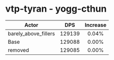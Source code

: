 # vtp-tyran - yogg-cthun
| Actor | DPS | Increase |
|---|:---:|:---:|
|barely_above_fillers|129139|0.04%|
|Base|129088|0.00%|
|removed|129085|0.00%|
